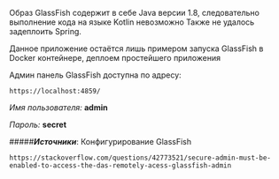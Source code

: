 Образ GlassFish содержит в себе Java версии 1.8, следовательно выполнение кода на языке Kotlin невозможно
Также не удалось задеплоить Spring.

Данное приложение остаётся лишь примером запуска GlassFish в Docker контейнере, деплоем простейшего приложения  

Админ панель GlassFish доступна по адресу:
```http request
https://localhost:4859/
```
*Имя пользователя:* **admin**

*Пароль:* **secret**

#####***Источники***:
Конфигурирование GlassFish
```http request
https://stackoverflow.com/questions/42773521/secure-admin-must-be-enabled-to-access-the-das-remotely-acess-glassfish-admin
```
